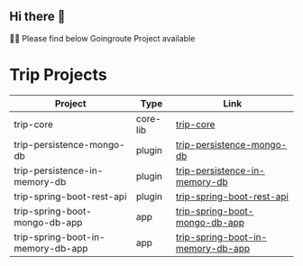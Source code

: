 ## Hi there 👋

🙋‍♀️ Please find below Goingroute Project available

# Trip Projects

| Project                             | Type       | Link                                |
|-------------------------------------|------------|-------------------------------------|
| trip-core                           | core-lib   | [trip-core](https://github.com/GoingRoute/trip-core)     |
| trip-persistence-mongo-db           | plugin     | [trip-persistence-mongo-db](link/to/trip-persistence-mongo-db)   |
| trip-persistence-in-memory-db       | plugin     | [trip-persistence-in-memory-db](link/to/trip-persistence-in-memory-db) |
| trip-spring-boot-rest-api           | plugin     | [trip-spring-boot-rest-api](link/to/trip-spring-boot-rest-api)    |
| trip-spring-boot-mongo-db-app       | app        | [trip-spring-boot-mongo-db-app](link/to/trip-spring-boot-mongo-db-app) |
| trip-spring-boot-in-memory-db-app   | app        | [trip-spring-boot-in-memory-db-app](link/to/trip-spring-boot-in-memory-db-app) |
